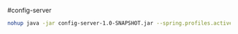 #config-server

```bash
nohup java -jar config-server-1.0-SNAPSHOT.jar --spring.profiles.active=native,test &
```
